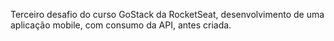 Terceiro desafio do curso GoStack da RocketSeat, desenvolvimento de uma aplicação mobile, com consumo da API, antes criada.
